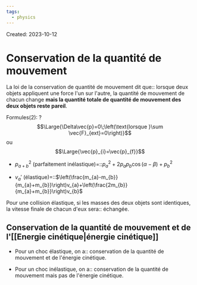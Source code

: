 ```yaml
---
tags:
  - physics
---
```

Created: 2023-10-12

# Conservation de la quantité de mouvement
La loi de la conservation de quantité de mouvement dit que:: lorsque deux objets appliquent une force l'un sur l'autre, la quantité de mouvement de chacun change **mais la quantité totale de quantité de mouvement des deux objets reste pareil**.
<!--SR:!2024-02-09,28,160-->

Formules(2):
?
$$\Large{\Delta\vec{p}=0\;\left(\text{lorsque }\sum \vec{F}_{ext}=0\right)}$$
ou
$$\Large{\vec{p}_{i}=\vec{p}_{f}}$$
<!--SR:!2024-02-09,53,210-->

- $p_{a+b}^{2}$ (parfaitement inélastique)=::$p_{a}^{2}+2p_{a}p_{b}\cos(\alpha-\beta)+p_{b}^{2}$
<!--SR:!2024-01-20,41,222-->
- $v_{a}'$ (élastique)=::$\left(\frac{m_{a}-m_{b}}{m_{a}+m_{b}}\right)v_{a}+\left(\frac{2m_{b}}{m_{a}+m_{b}}\right)v_{b}$


Pour une collision élastique, si les masses des deux objets sont identiques, la vitesse finale de chacun d'eux sera:: échangée.

## Conservation de la quantité de mouvement et de l'[[Energie cinétique|énergie cinétique]]
- Pour un choc élastique, on a:: conservation de la quantité de mouvement et de l'énergie cinétique.
<!--SR:!2024-02-21,70,230-->
- Pour un choc inélastique, on a:: conservation de la quantité de mouvement mais pas de l'énergie cinétique.
<!--SR:!2024-03-13,84,230-->

